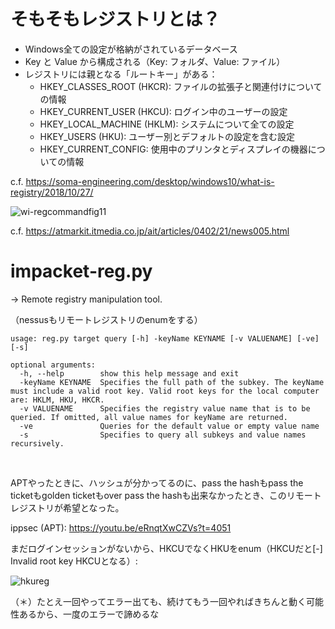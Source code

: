 # そもそもレジストリとは？

- Windows全ての設定が格納がされているデータベース
- Key と Value から構成される（Key: フォルダ、Value: ファイル）
- レジストリには親となる「ルートキー」がある：
  - HKEY_CLASSES_ROOT (HKCR): ファイルの拡張子と関連付けについての情報
  - HKEY_CURRENT_USER (HKCU): ログイン中のユーザーの設定
  - HKEY_LOCAL_MACHINE (HKLM): システムについて全ての設定
  - HKEY_USERS (HKU): ユーザー別とデフォルトの設定を含む設定
  - HKEY_CURRENT_CONFIG: 使用中のプリンタとディスプレイの機器についての情報

c.f. https://soma-engineering.com/desktop/windows10/what-is-registry/2018/10/27/

![wi-regcommandfig11](https://user-images.githubusercontent.com/85237728/159463179-4d183811-d171-4353-bf37-4b0fc156ebb1.png)

c.f. https://atmarkit.itmedia.co.jp/ait/articles/0402/21/news005.html

# impacket-reg.py

-> Remote registry manipulation tool.

（nessusもリモートレジストリのenumをする）
  
```
usage: reg.py target query [-h] -keyName KEYNAME [-v VALUENAME] [-ve] [-s]

optional arguments:
  -h, --help        show this help message and exit
  -keyName KEYNAME  Specifies the full path of the subkey. The keyName must include a valid root key. Valid root keys for the local computer are: HKLM, HKU, HKCR.
  -v VALUENAME      Specifies the registry value name that is to be queried. If omitted, all value names for keyName are returned.
  -ve               Queries for the default value or empty value name
  -s                Specifies to query all subkeys and value names recursively.
```
<br>

APTやったときに、ハッシュが分かってるのに、pass the hashもpass the ticketもgolden ticketもover pass the hashも出来なかったとき、このリモート
レジストリが希望となった。

ippsec (APT): https://youtu.be/eRnqtXwCZVs?t=4051

まだログインセッションがないから、HKCUでなくHKUをenum（HKCUだと[-] Invalid root key HKCUとなる）:

![hkureg](https://user-images.githubusercontent.com/85237728/159431871-09c8ad6b-70c7-4c84-bd01-b2dacfa12a5b.png)

（＊）たとえ一回やってエラー出ても、続けてもう一回やればきちんと動く可能性あるから、一度のエラーで諦めるな
